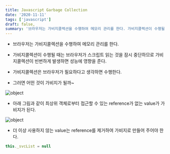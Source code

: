 ```yaml
---
title: Javascript Garbage Collection
date: '2020-11-11'
tags: ['javascript']
draft: false,
summary: '브라우저는 가비지콜렉션을 수행하여 메모리 관리를 한다. 가비지콜렉션이 수행될 때는 브라우저가 스크립트 읽는 것을 잠시 중단하므로 가비지콜렉션이 빈번하게 발생하면 성능에 영향을 준다.'
---
```


- 브라우저는 가비지콜렉션을 수행하여 메모리 관리를 한다.

- 가비지콜렉션이 수행될 때는 브라우저가 스크립트 읽는 것을 잠시 중단하므로 가비지콜렉션이 빈번하게 발생하면 성능에 영향을 준다.

- 가비지콜렉션은 브라우저가 필요하다고 생각하면 수행한다.

- 그러면 어떤 것이 가비지가 될까~

![object](/static/images/garbage1.png 'object')

- 아래 그림과 같이 최상위 객체로부터 접근할 수 있는 reference가 없는 value가 가비지가 된다.

![object](/static/images/garbage2.png 'object')

- 더 이상 사용하지 않는 value는 reference를 제거하여 가비지로 만들어 주어야 한다.

```js
this._svcList = null
```
